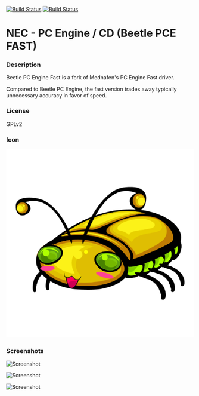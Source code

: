 [![Build Status](https://travis-ci.org/kodi-game/game.libretro.beetle-pce-fast.svg?branch=master)](https://travis-ci.org/kodi-game/game.libretro.beetle-pce-fast)
[![Build Status](https://ci.appveyor.com/api/projects/status/github/kodi-game/game.libretro.beetle-pce-fast?svg=true)](https://ci.appveyor.com/project/kodi-game/game-libretro-beetle-pce-fast)

# NEC - PC Engine / CD (Beetle PCE FAST)

### Description
Beetle PC Engine Fast is a fork of Mednafen's PC Engine Fast driver.

Compared to Beetle PC Engine, the fast version trades away typically unnecessary accuracy in favor of speed.

### License
GPLv2

### Icon

![Icon](game.libretro.beetle-pce-fast/resources/icon.png)

### Screenshots

![Screenshot](game.libretro.beetle-pce-fast/resources/screenshot-01.jpg)

![Screenshot](game.libretro.beetle-pce-fast/resources/screenshot-02.jpg)

![Screenshot](game.libretro.beetle-pce-fast/resources/screenshot-03.jpg)


